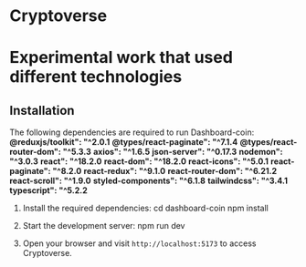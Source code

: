 # Cryptoverse

# Experimental work that used different technologies

## Installation

The following dependencies are required to run Dashboard-coin:
    **@reduxjs/toolkit": "^2.0.1**
    **@types/react-paginate": "^7.1.4**
    **@types/react-router-dom": "^5.3.3**
    **axios": "^1.6.5**
    **json-server": "^0.17.3**
    **nodemon": "^3.0.3**
    **react": "^18.2.0**
    **react-dom": "^18.2.0**
    **react-icons": "^5.0.1**
    **react-paginate": "^8.2.0**
    **react-redux": "^9.1.0**
    **react-router-dom": "^6.21.2**
    **react-scroll": "^1.9.0**
    **styled-components": "^6.1.8**
    **tailwindcss": "^3.4.1**    
    **typescript": "^5.2.2**   


1. Install the required dependencies:
   cd dashboard-coin
   npm install

2. Start the development server:
    npm run dev

3. Open your browser and visit `http://localhost:5173` to access Cryptoverse.





